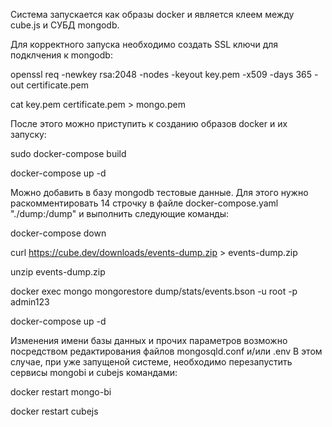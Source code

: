 Система запускается как образы docker и является клеем между cube.js и СУБД mongodb.

Для корректного запуска необходимо создать SSL ключи для подклчения к mongodb:

openssl req -newkey rsa:2048 -nodes -keyout key.pem -x509 -days 365 -out certificate.pem 

cat key.pem certificate.pem > mongo.pem

После этого можно приступить к созданию образов docker и их запуску:

sudo docker-compose build

docker-compose up -d

Можно добавить в базу mongodb тестовые данные. 
Для этого нужно раскомментировать 14 строчку в файле docker-compose.yaml "./dump:/dump" и выполнить следующие команды:

docker-compose down

curl https://cube.dev/downloads/events-dump.zip > events-dump.zip

unzip events-dump.zip

docker exec mongo mongorestore dump/stats/events.bson -u root -p admin123

docker-compose up -d

Изменения имени базы данных и прочих параметров возможно посредством редактирования файлов mongosqld.conf и/или .env 
В этом случае, при уже запущеной системе, необходимо перезапустить сервисы mongobi и cubejs командами:

docker restart mongo-bi

docker restart cubejs
